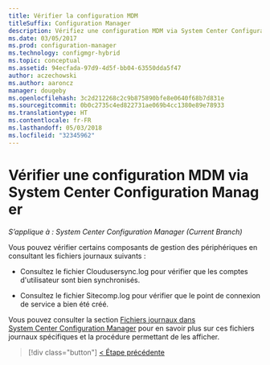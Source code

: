 ```yaml
---
title: Vérifier la configuration MDM
titleSuffix: Configuration Manager
description: Vérifiez une configuration MDM via System Center Configuration Manager.
ms.date: 03/05/2017
ms.prod: configuration-manager
ms.technology: configmgr-hybrid
ms.topic: conceptual
ms.assetid: 94ecfada-97d9-4d5f-bb04-63550dda5f47
author: aczechowski
ms.author: aaroncz
manager: dougeby
ms.openlocfilehash: 3c2d212268c2c9b875890bfe8e0640f68b7d831e
ms.sourcegitcommit: 0b0c2735c4ed822731ae069b4cc1380e89e78933
ms.translationtype: HT
ms.contentlocale: fr-FR
ms.lasthandoff: 05/03/2018
ms.locfileid: "32345962"
---
```

# <a name="verify-mdm-configuration-with-system-center-configuration-manager"></a>Vérifier une configuration MDM via System Center Configuration Manager

*S’applique à : System Center Configuration Manager (Current Branch)*

Vous pouvez vérifier certains composants de gestion des périphériques en consultant les fichiers journaux suivants :

-   Consultez le fichier Cloudusersync.log pour vérifier que les comptes d'utilisateur sont bien synchronisés.

-   Consultez le fichier Sitecomp.log pour vérifier que le point de connexion de service a bien été créé.

Vous pouvez consulter la section [Fichiers journaux dans System Center Configuration Manager](../../core/plan-design/hierarchy/log-files.md##BKMK_FunctionLogs) pour en savoir plus sur ces fichiers journaux spécifiques et la procédure permettant de les afficher. 

> [!div class="button"]
[< Étape précédente](set-up-additional-management.md)
